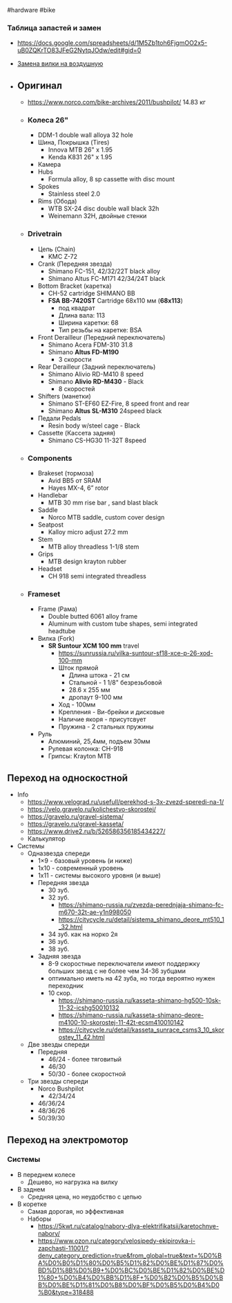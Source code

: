#hardware #bike 

### Таблица запастей и замен
- https://docs.google.com/spreadsheets/d/1M5Zb1toh6FjgmOO2x5-uB0ZQKrTO83JFeG2NytqJOdw/edit#gid=0
- [Замена вилки на воздушную](obsidian://open?vault=Obsidian%20Vault&file=Inbox%2F%D0%92%D0%B8%D0%BB%D0%BA%D0%B0%20%D0%B2%D0%B5%D0%BB%D0%BE%D1%81%D0%B8%D0%BF%D0%B5%D0%B4%D0%B0)

- ## Оригинал
	- https://www.norco.com/bike-archives/2011/bushpilot/ 14.83 кг
	- ### Колеса 26"
		- DDM-1 double wall alloyа 32 hole
		- Шина, Покрышка (Tires)
			- Innova MTB 26" x 1.95
			- Kenda K831 26" x 1.95
		- Камера
		- Hubs
			- Formula alloy, 8 sp cassette with disc mount
		- Spokes
			- Stainless steel 2.0
		- Rims (Обода)
			- WTB SX-24 disc double wall black 32h
			- Weinemann 32H, двойные стенки 
	- ### Drivetrain
		- Цепь (Chain)
			- KMC Z-72
		- Crank (Передняя звезда)
			- Shimano FC-151, 42/32/22T black alloy
			- Shimano Altus FC-M171 42/34/24T black
		- Bottom Bracket (каретка)
			- CH-52 cartridge SHIMANO BB
			- **FSA BB-7420ST** Cartridge 68x110 мм (**68x113**)
				- под квадрат
				- Длина вала: 113
				- Ширина каретки: 68
				- Тип резьбы на каретке: BSA
		- Front Derailleur (Передний переключатель)
			- Shimano Acera FDM-310 31.8
			- Shimano **Altus FD-M190**
				- 3 скорости
		- Rear Derailleur (Задний переключатель)
			- Shimano Alivio RD-M410 8 speed
			- Shimano **Alivio RD-M430** - Black
				- 8 скоростей
		- Shifters (манетки)
			- Shimano ST-EF60 EZ-Fire, 8 speed front and rear
			- Shimano **Altus SL-M310** 24speed black
		- Педали Pedals
			- Resin body w/steel cage - Black
		- Cassette (Кассета задняя)
			- Shimano CS-HG30 11-32T 8speed
	- ### Components
		- Brakeset (тормоза)
			- Avid BB5 от SRAM
			- Hayes MX-4, 6” rotor
		- Handlebar
			- MTB 30 mm rise bar , sand blast black
		- Saddle
			- Norco MTB saddle, custom cover design
		- Seatpost
			- Kalloy micro adjust 27.2 mm
		- Stem
			- MTB alloy threadless 1-1/8 stem
		- Grips
			- MTB design krayton rubber
		- Headset
			- CH 918 semi integrated threadless
	- ### Frameset
		- Frame (Рама)
			- Double butted 6061 alloy frame
			- Aluminum with custom tube shapes, semi integrated headtube
		- Вилка (Fork)
			- **SR Suntour XCM 100 mm** travel
				- https://sunrussia.ru/vilka-suntour-sf18-xce-p-26-xod-100-mm
				- Шток прямой
					- Длина штока - 21 см
					- Стальной - 1 1/8" безрезьбовой
					- 28.6 х 255 мм
					- дропаут 9-100 мм
				- Ход - 100мм
				- Крепления - Ви-брейки и дисковые
				- Наличие якоря - присутсвует
				- Пружина - 2 стальных пружины
		- Руль
			- Алюминий, 25,4мм, подъем 30мм 
			- Рулевая колонка: СН-918
			- Грипсы: Krayton MTB 

## Переход на односкостной
- Info
	- https://www.velograd.ru/usefull/perekhod-s-3x-zvezd-speredi-na-1/
	- https://velo.gravelo.ru/kolichestvo-skorostej/
	- https://gravelo.ru/gravel-sistema/
	- https://gravelo.ru/gravel-kasseta/
	- https://www.drive2.ru/b/526586356185434227/
	- Калькулятор
- Системы
	- Одназвезда спереди
		- 1×9 - базовый уровень (и ниже)
		- 1x10 - современный уровень
		- 1x11 - системы высокого уровня (и выше)
		- Передняя звезда
			- 30 зуб.
			- 32 зуб.
				- https://shimano-russia.ru/zvezda-perednjaja-shimano-fc-m670-32t-ae-y1n998050
				- https://citycycle.ru/detail/sistema_shimano_deore_mt510_1_32.html
			- 34 зуб. как на норко 2я
			- 36 зуб.
			- 38 зуб.
		- Задняя звезда
			- 8-9 скоростные переключатели имеют поддержку больших звезд с не более чем 34-36 зубцами
			- оптимально иметь на 42 зуба, но тогда вероятно нужен переходник
			- 10 скор.
				- https://shimano-russia.ru/kasseta-shimano-hg500-10sk-11-32-icshg50010132
				- https://shimano-russia.ru/kasseta-shimano-deore-m4100-10-skorostej-11-42t-ecsm410010142
				- https://citycycle.ru/detail/kasseta_sunrace_csms3_10_skorostey_11_42.html
	- Две звезды спереди
		- Передняя
			- 46/24 - более тяговитый
			- 46/30
			- 50/30 - более скоростной
	- Три звезды спереди
		- Norco Bushpilot
			- 42/34/24
		- 46/36/24
		- 48/36/26
		- 50/39/30

## Переход на электромотор
### Системы
- В переднем колесе
	- Дешево, но нагрузка на вилку
- В заднем
	- Средняя цена, но неудобство с цепью
- В коретке
	- Самая дорогая, но эффективная
	- Наборы
		- https://5kwt.ru/catalog/nabory-dlya-elektrifikatsii/karetochnye-nabory/
		- https://www.ozon.ru/category/velosipedy-ekipirovka-i-zapchasti-11001/?deny_category_prediction=true&from_global=true&text=%D0%BA%D0%B0%D1%80%D0%B5%D1%82%D0%BE%D1%87%D0%BD%D1%8B%D0%B9+%D0%BC%D0%BE%D1%82%D0%BE%D1%80+%D0%B4%D0%BB%D1%8F+%D0%B2%D0%B5%D0%BB%D0%BE%D1%81%D0%B8%D0%BF%D0%B5%D0%B4%D0%B0&type=318488